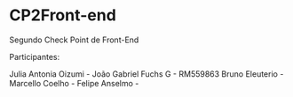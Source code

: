 # CP2Front-end
Segundo Check Point de Front-End

Participantes:

Julia Antonia Oizumi -
João Gabriel Fuchs G - RM559863
Bruno Eleuterio -
Marcello Coelho -
Felipe Anselmo -